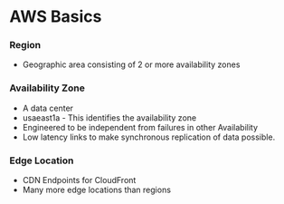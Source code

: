 # AWS Basics

### Region

* Geographic area consisting of 2 or more availability zones

### Availability Zone

* A data center
* usaeast1a - This identifies the availability zone
* Engineered to be independent from failures in other Availability
* Low latency links to make synchronous replication of data possible.

### Edge Location 

* CDN Endpoints for CloudFront 
* Many more edge locations than regions

